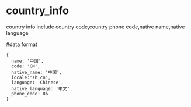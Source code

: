 # country_info
country info include country code,country phone code,native name,native language

#data format
```
{
  name: '中国',
  code: 'CN',
  native_name: '中国',
  locale:'zh_cn',
  language: 'Chinese',
  native_language: '中文',
  phone_code: 86
}
```